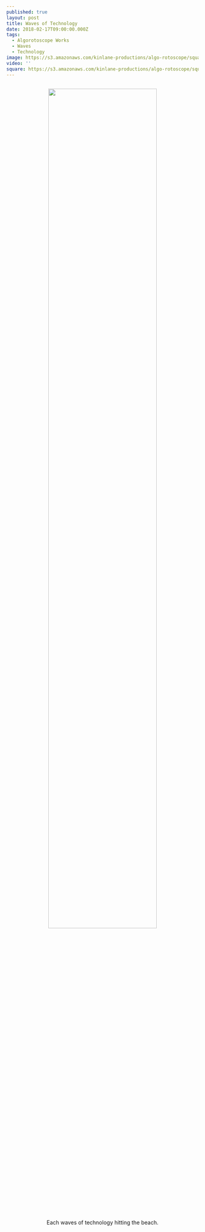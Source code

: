 ```yaml
---
published: true
layout: post
title: Waves of Technology
date: 2018-02-17T09:00:00.000Z
tags:
  - Algorotoscope Works
  - Waves
  - Technology
image: https://s3.amazonaws.com/kinlane-productions/algo-rotoscope/square/beach-rocks-currents_blue_circuit_5.jpg
video: ''
square: https://s3.amazonaws.com/kinlane-productions/algo-rotoscope/square/beach-rocks-currents_blue_circuit_5_square.jpg
---
```

<p align="center"><img src="{{ page.image }}" width="75%" style="padding: 15px;" /></p>
<center>Each waves of technology hitting the beach.</center>
